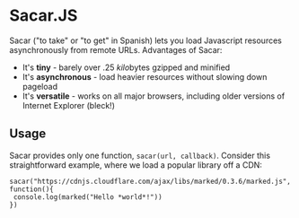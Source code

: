 # Sacar.JS
Sacar ("to take" or "to get" in Spanish) lets you load Javascript resources asynchronously from remote URLs. Advantages of Sacar:

 * It's **tiny** - barely over .25 *kilo*bytes gzipped and minified
 * It's **asynchronous** - load heavier resources without slowing down pageload
 * It's **versatile** - works on all major browsers, including older versions of Internet Explorer (bleck!)
 
 ## Usage
 
 Sacar provides only one function, `sacar(url, callback)`. Consider this straightforward example, where we load a popular library off a CDN:
 
 ```
 sacar("https://cdnjs.cloudflare.com/ajax/libs/marked/0.3.6/marked.js", function(){
  console.log(marked("Hello *world*!"))
})
 ```
